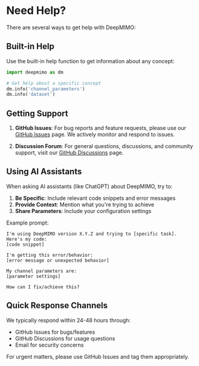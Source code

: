 # Need Help?

There are several ways to get help with DeepMIMO:

## Built-in Help

Use the built-in help function to get information about any concept:

```python
import deepmimo as dm

# Get help about a specific concept
dm.info('channel_parameters')
dm.info('dataset')
```

## Getting Support

1. **GitHub Issues**: For bug reports and feature requests, please use our [GitHub Issues](https://github.com/DeepMIMO/DeepMIMO/issues) page. We actively monitor and respond to issues.

2. **Discussion Forum**: For general questions, discussions, and community support, visit our [GitHub Discussions](https://github.com/DeepMIMO/DeepMIMO/discussions) page.

## Using AI Assistants

When asking AI assistants (like ChatGPT) about DeepMIMO, try to:

1. **Be Specific**: Include relevant code snippets and error messages
2. **Provide Context**: Mention what you're trying to achieve
3. **Share Parameters**: Include your configuration settings

Example prompt:
```
I'm using DeepMIMO version X.Y.Z and trying to [specific task].
Here's my code:
[code snippet]

I'm getting this error/behavior:
[error message or unexpected behavior]

My channel parameters are:
[parameter settings]

How can I fix/achieve this?
```

## Quick Response Channels

We typically respond within 24-48 hours through:
- GitHub Issues for bugs/features
- GitHub Discussions for usage questions
- Email for security concerns

For urgent matters, please use GitHub Issues and tag them appropriately. 